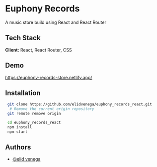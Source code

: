 # Euphony Records

A music store build using React and React Router

## Tech Stack

**Client:** React, React Router, CSS

## Demo

https://euphony-records-store.netlify.app/

## Installation

```bash
 git clone https://github.com/elidvenega/euphony_records_react.git
  # Remove the current origin repository
 git remote remove origin

```

```bash
 cd euphony_records_react
 npm install
 npm start
```

## Authors

- [@elid venega](https://github.com/elidvenega)
